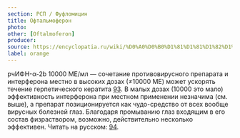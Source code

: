 ```yaml
---
section: РСП / Фуфломицин
title: Офтальмоферон
photo:
other: [Oftalmoferon]
producer:
source: https://encyclopatia.ru/wiki/%D0%A0%D0%B0%D1%81%D1%81%D1%82%D1%80%D0%B5%D0%BB%D1%8C%D0%BD%D1%8B%D0%B9_%D1%81%D0%BF%D0%B8%D1%81%D0%BE%D0%BA_%D0%BF%D1%80%D0%B5%D0%BF%D0%B0%D1%80%D0%B0%D1%82%D0%BE%D0%B2
label: orange
---
```


рчИФН-α-2b 10000 МЕ/мл — сочетание противовирусного препарата и интерферона местно в высоких дозах (≠10000 МЕ) может ускорять течение герпетического кератита [93](https://www.ncbi.nlm.nih.gov/pubmed/21154352). В малых дозах (10000 это мало) эффективность интерферона при местном применении незначима (см. выше), а препарат позиционируется как чудо-средство от всех вообще вирусных болезней глаз. Благодаря промыванию глаз входящим в его состав физраствором, возможно, действительно несколько эффективен. Читать на русском: [94](http://www.cochrane.org/ru/CD002898).
